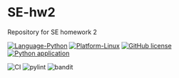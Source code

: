 # SE-hw2
Repository for SE homework 2


[![Language-Python](https://img.shields.io/badge/Python-3776AB?style=for-the-badge&logo=python&logoColor=white)](https://www.python.org/)
[![Platform-Linux](https://img.shields.io/badge/Linux-FCC624?style=for-the-badge&logo=linux&logoColor=black)](https://www.linux.org/)
[![GitHub license](https://img.shields.io/github/license/SE-vrs-organization/SE-hw2)](https://github.com/SE-vrs-organization/SE-hw2/blob/main/LICENSE)
[![Python application](https://github.com/SoftwareEngineeringNCSU101/HW2/actions/workflows/python-test.yml/badge.svg)](https://github.com/SoftwareEngineeringNCSU101/HW2/actions/workflows/python-test.yml)


![CI](https://img.shields.io/github/workflow/status/SoftwareEngineeringNCSU101/HW2/CI)
![pylint](https://img.shields.io/badge/pylint-pass-green)
![bandit](https://img.shields.io/badge/bandit-pass-green)
